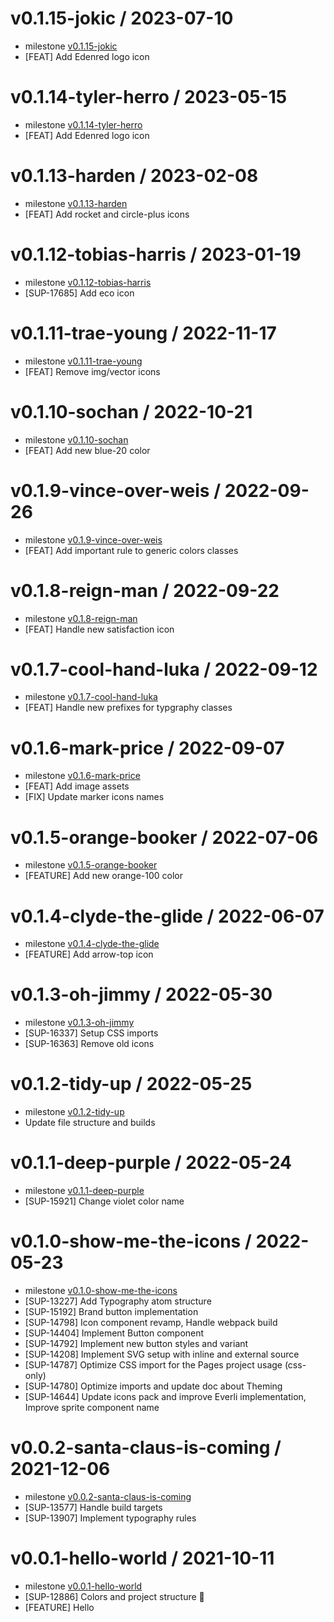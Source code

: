 v0.1.15-jokic / 2023-07-10
==================
* milestone [v0.1.15-jokic](https://github.com/everli/design-system-frontend/milestone/19?closed=1)
* [FEAT] Add Edenred logo icon

v0.1.14-tyler-herro / 2023-05-15
==================
* milestone [v0.1.14-tyler-herro](https://github.com/everli/design-system-frontend/milestone/18?closed=1)
* [FEAT] Add Edenred logo icon

v0.1.13-harden / 2023-02-08
==================
* milestone [v0.1.13-harden](https://github.com/everli/design-system-frontend/milestone/17?closed=1)
* [FEAT] Add rocket and circle-plus icons

v0.1.12-tobias-harris / 2023-01-19
==================
* milestone [v0.1.12-tobias-harris](https://github.com/everli/design-system-frontend/milestone/16?closed=1)
* [SUP-17685] Add eco icon

v0.1.11-trae-young / 2022-11-17
==================
* milestone [v0.1.11-trae-young](https://github.com/everli/design-system-frontend/milestone/15?closed=1)
 * [FEAT] Remove img/vector icons

v0.1.10-sochan / 2022-10-21
==================
* milestone [v0.1.10-sochan](https://github.com/everli/design-system-frontend/milestone/14?closed=1)
 * [FEAT] Add new blue-20 color

v0.1.9-vince-over-weis / 2022-09-26
==================
* milestone [v0.1.9-vince-over-weis](https://github.com/everli/design-system-frontend/milestone/13?closed=1)
 * [FEAT] Add important rule to generic colors classes

v0.1.8-reign-man / 2022-09-22
==================
* milestone [v0.1.8-reign-man](https://github.com/everli/design-system-frontend/milestone/12?closed=1)
 * [FEAT] Handle new satisfaction icon

v0.1.7-cool-hand-luka / 2022-09-12
==================
 * milestone [v0.1.7-cool-hand-luka](https://github.com/everli/design-system-frontend/milestone/11?closed=1)
 * [FEAT] Handle new prefixes for typgraphy classes

v0.1.6-mark-price / 2022-09-07
==================
 * milestone [v0.1.6-mark-price](https://github.com/everli/design-system-frontend/milestone/10?closed=1)
 * [FEAT] Add image assets
 * [FIX] Update marker icons names

v0.1.5-orange-booker / 2022-07-06
==================
 * milestone [v0.1.5-orange-booker](https://github.com/everli/design-system-frontend/milestone/9?closed=1)
 * [FEATURE] Add new orange-100 color

v0.1.4-clyde-the-glide / 2022-06-07
==================
 * milestone [v0.1.4-clyde-the-glide](https://github.com/everli/design-system-frontend/milestone/8?closed=1)
 * [FEATURE] Add arrow-top icon

v0.1.3-oh-jimmy / 2022-05-30
==================
 * milestone [v0.1.3-oh-jimmy](https://github.com/everli/design-system-frontend/milestone/7?closed=1)
 * [SUP-16337] Setup CSS imports
 * [SUP-16363] Remove old icons

v0.1.2-tidy-up / 2022-05-25
==================
 * milestone [v0.1.2-tidy-up](https://github.com/everli/design-system-frontend/milestone/6?closed=1)
 * Update file structure and builds

v0.1.1-deep-purple / 2022-05-24
==================
 * milestone [v0.1.1-deep-purple](https://github.com/everli/design-system-frontend/milestone/1?closed=1)
 * [SUP-15921] Change violet color name

v0.1.0-show-me-the-icons / 2022-05-23
==================
 * milestone [v0.1.0-show-me-the-icons](https://github.com/everli/design-system-frontend/milestone/3?closed=1)
 * [SUP-13227] Add Typography atom structure
 * [SUP-15192] Brand button implementation
 * [SUP-14798] Icon component revamp, Handle webpack build
 * [SUP-14404] Implement Button component
 * [SUP-14792] Implement new button styles and variant
 * [SUP-14208] Implement SVG setup with inline and external source 
 * [SUP-14787] Optimize CSS import for the Pages project usage (css-only)
 * [SUP-14780] Optimize imports and update doc about Theming
 * [SUP-14644] Update icons pack and improve Everli implementation, Improve sprite component name

v0.0.2-santa-claus-is-coming / 2021-12-06
==================
 
 * milestone [v0.0.2-santa-claus-is-coming](https://github.com/everli/design-system-frontend/milestone/4?closed=1)
 * [SUP-13577] Handle build targets
 * [SUP-13907] Implement typography rules

v0.0.1-hello-world / 2021-10-11
==================

 * milestone [v0.0.1-hello-world](https://github.com/everli/design-system-frontend/milestone/2?closed=1)
 * [SUP-12886] Colors and project structure 🎨
 * [FEATURE] Hello
